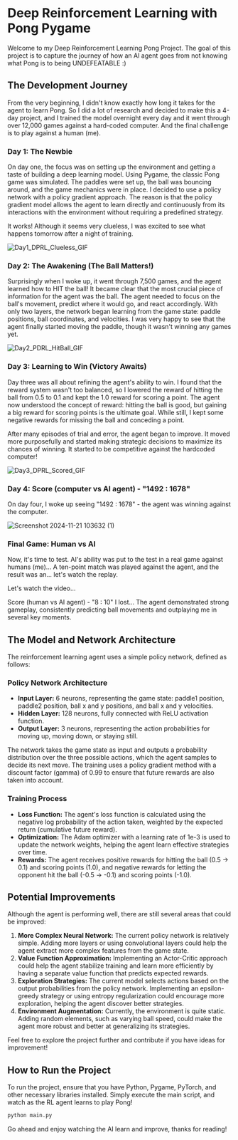 # Deep Reinforcement Learning with Pong Pygame

Welcome to my Deep Reinforcement Learning Pong Project. 
The goal of this project is to capture the journey of how an AI agent goes from not knowing what Pong is to being UNDEFEATABLE :)

## The Development Journey
From the very beginning, I didn't know exactly how long it takes for the agent to learn Pong. So I did a lot of research and decided to make this a 4-day project, and I trained the model overnight every day and it went through over 12,000 games against a hard-coded computer. And the final challenge is to play against a human (me). 

### Day 1: The Newbie
On day one, the focus was on setting up the environment and getting a taste of building a deep learning model. Using Pygame, the classic Pong game was simulated. The paddles were set up, the ball was bouncing around, and the game mechanics were in place. I decided to use a policy network with a policy gradient approach. The reason is that the policy gradient model allows the agent to learn directly and continuously from its interactions with the environment without requiring a predefined strategy. 

It works! Although it seems very clueless, I was excited to see what happens tomorrow after a night of training.

![Day1_DPRL_Clueless_GIF](https://github.com/user-attachments/assets/bb988df9-1636-4375-9bf3-c80d07012ec6)

### Day 2: The Awakening (The Ball Matters!)
Surprisingly when I woke up, it went through 7,500 games, and the agent learned how to HIT the ball! It became clear that the most crucial piece of information for the agent was the ball. The agent needed to focus on the ball's movement, predict where it would go, and react accordingly. With only two layers, the network began learning from the game state: paddle positions, ball coordinates, and velocities. I was very happy to see that the agent finally started moving the paddle, though it wasn't winning any games yet.

![Day2_PDRL_HitBall_GIF](https://github.com/user-attachments/assets/78e069d8-06e1-4878-9129-cd5bb03f3d72)

### Day 3: Learning to Win (Victory Awaits)
Day three was all about refining the agent's ability to win. I found that the reward system wasn't too balanced, so I lowered the reward of hitting the ball from 0.5 to 0.1 and kept the 1.0 reward for scoring a point. The agent now understood the concept of reward: hitting the ball is good, but gaining a big reward for scoring points is the ultimate goal. While still, I kept some negative rewards for missing the ball and conceding a point.

After many episodes of trial and error, the agent began to improve. It moved more purposefully and started making strategic decisions to maximize its chances of winning. It started to be competitive against the hardcoded computer! 

![Day3_DPRL_Scored_GIF](https://github.com/user-attachments/assets/92506a2b-66bf-4151-b79f-917d0dde83d6)

### Day 4: Score (computer vs AI agent) - "1492 : 1678"
On day four, I woke up seeing "1492 : 1678" - the agent was winning against the computer. 

![Screenshot 2024-11-21 103632 (1)](https://github.com/user-attachments/assets/90fbd518-aea0-4a97-92a3-e9bbf1d0989d)

### Final Game: Human vs AI
Now, it's time to test. AI's ability was put to the test in a real game against humans (me)...
A ten-point match was played against the agent, and the result was an... let's watch the replay.

Let's watch the video...


Score (human vs AI agent) - "8 : 10" I lost... 
The agent demonstrated strong gameplay, consistently predicting ball movements and outplaying me in several key moments.



## The Model and Network Architecture
The reinforcement learning agent uses a simple policy network, defined as follows:

### Policy Network Architecture
- **Input Layer:** 6 neurons, representing the game state: paddle1 position, paddle2 position, ball x and y positions, and ball x and y velocities.
- **Hidden Layer:** 128 neurons, fully connected with ReLU activation function.
- **Output Layer:** 3 neurons, representing the action probabilities for moving up, moving down, or staying still.

The network takes the game state as input and outputs a probability distribution over the three possible actions, which the agent samples to decide its next move. The training uses a policy gradient method with a discount factor (gamma) of 0.99 to ensure that future rewards are also taken into account.

### Training Process
- **Loss Function:** The agent's loss function is calculated using the negative log probability of the action taken, weighted by the expected return (cumulative future reward).
- **Optimization:** The Adam optimizer with a learning rate of 1e-3 is used to update the network weights, helping the agent learn effective strategies over time.
- **Rewards:** The agent receives positive rewards for hitting the ball (0.5 -> 0.1) and scoring points (1.0), and negative rewards for letting the opponent hit the ball (-0.5 -> -0.1) and scoring points (-1.0).

## Potential Improvements
Although the agent is performing well, there are still several areas that could be improved:

1. **More Complex Neural Network:** The current policy network is relatively simple. Adding more layers or using convolutional layers could help the agent extract more complex features from the game state.
2. **Value Function Approximation:** Implementing an Actor-Critic approach could help the agent stabilize training and learn more efficiently by having a separate value function that predicts expected rewards.
3. **Exploration Strategies:** The current model selects actions based on the output probabilities from the policy network. Implementing an epsilon-greedy strategy or using entropy regularization could encourage more exploration, helping the agent discover better strategies.
4. **Environment Augmentation:** Currently, the environment is quite static. Adding random elements, such as varying ball speed, could make the agent more robust and better at generalizing its strategies.

Feel free to explore the project further and contribute if you have ideas for improvement!

## How to Run the Project
To run the project, ensure that you have Python, Pygame, PyTorch, and other necessary libraries installed. Simply execute the main script, and watch as the RL agent learns to play Pong!

```bash
python main.py
```

Go ahead and enjoy watching the AI learn and improve, thanks for reading!

